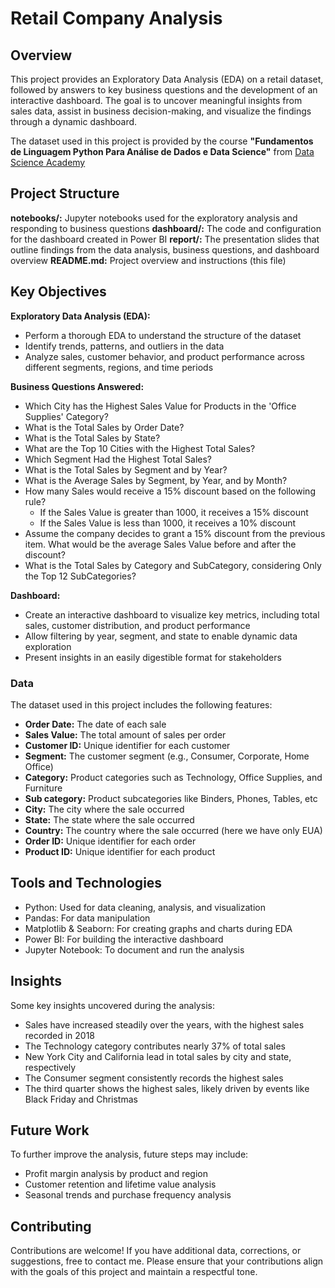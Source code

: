 # Retail Company Analysis

## Overview
This project provides an Exploratory Data Analysis (EDA) on a retail dataset, followed by answers to key business questions and the development of an interactive dashboard. The goal is to uncover meaningful insights from sales data, assist in business decision-making, and visualize the findings through a dynamic dashboard.

The dataset used in this project is provided by the course **"Fundamentos de Linguagem Python Para Análise de Dados e Data Science"** from [Data Science Academy](https://www.datascienceacademy.com.br/path-player?courseid=fundamentos-de-linguagem-python-para-analise-de-dados-e-data-science&unit=642bac12d1798ca10e00c703Unit)

## Project Structure
**notebooks/:** Jupyter notebooks used for the exploratory analysis and responding to business questions
**dashboard/:** The code and configuration for the dashboard created in Power BI
**report/:** The presentation slides that outline findings from the data analysis, business questions, and dashboard overview
**README.md:** Project overview and instructions (this file)

## Key Objectives

**Exploratory Data Analysis (EDA):**

- Perform a thorough EDA to understand the structure of the dataset
- Identify trends, patterns, and outliers in the data
- Analyze sales, customer behavior, and product performance across different segments, regions, and time periods

**Business Questions Answered:**

- Which City has the Highest Sales Value for Products in the 'Office Supplies' Category?
- What is the Total Sales by Order Date?
- What is the Total Sales by State?
- What are the Top 10 Cities with the Highest Total Sales?
- Which Segment Had the Highest Total Sales?
- What is the Total Sales by Segment and by Year?
- What is the Average Sales by Segment, by Year, and by Month?
- How many Sales would receive a 15% discount based on the following rule?
  - If the Sales Value is greater than 1000, it receives a 15% discount
  - If the Sales Value is less than 1000, it receives a 10% discount
- Assume the company decides to grant a 15% discount from the previous item. What would be the average Sales Value before and after the discount?
- What is the Total Sales by Category and SubCategory, considering Only the Top 12 SubCategories?

**Dashboard:**

- Create an interactive dashboard to visualize key metrics, including total sales, customer distribution, and product performance
- Allow filtering by year, segment, and state to enable dynamic data exploration
- Present insights in an easily digestible format for stakeholders

### Data
The dataset used in this project includes the following features:

- **Order Date:** The date of each sale
- **Sales Value:** The total amount of sales per order
- **Customer ID:** Unique identifier for each customer
- **Segment:** The customer segment (e.g., Consumer, Corporate, Home Office)
- **Category:** Product categories such as Technology, Office Supplies, and Furniture
- **Sub category:** Product subcategories like Binders, Phones, Tables, etc
- **City:** The city where the sale occurred
- **State:** The state where the sale occurred
- **Country:** The country where the sale occurred (here we have only EUA)
- **Order ID:** Unique identifier for each order
- **Product ID:** Unique identifier for each product

## Tools and Technologies

- Python: Used for data cleaning, analysis, and visualization
- Pandas: For data manipulation
- Matplotlib & Seaborn: For creating graphs and charts during EDA
- Power BI: For building the interactive dashboard
- Jupyter Notebook: To document and run the analysis


## Insights

Some key insights uncovered during the analysis:

- Sales have increased steadily over the years, with the highest sales recorded in 2018
- The Technology category contributes nearly 37% of total sales
- New York City and California lead in total sales by city and state, respectively
- The Consumer segment consistently records the highest sales
- The third quarter shows the highest sales, likely driven by events like Black Friday and Christmas

## Future Work
To further improve the analysis, future steps may include:

- Profit margin analysis by product and region
- Customer retention and lifetime value analysis
- Seasonal trends and purchase frequency analysis

## Contributing
Contributions are welcome! If you have additional data, corrections, or suggestions, free to contact me. Please ensure that your contributions align with the goals of this project and maintain a respectful tone.


